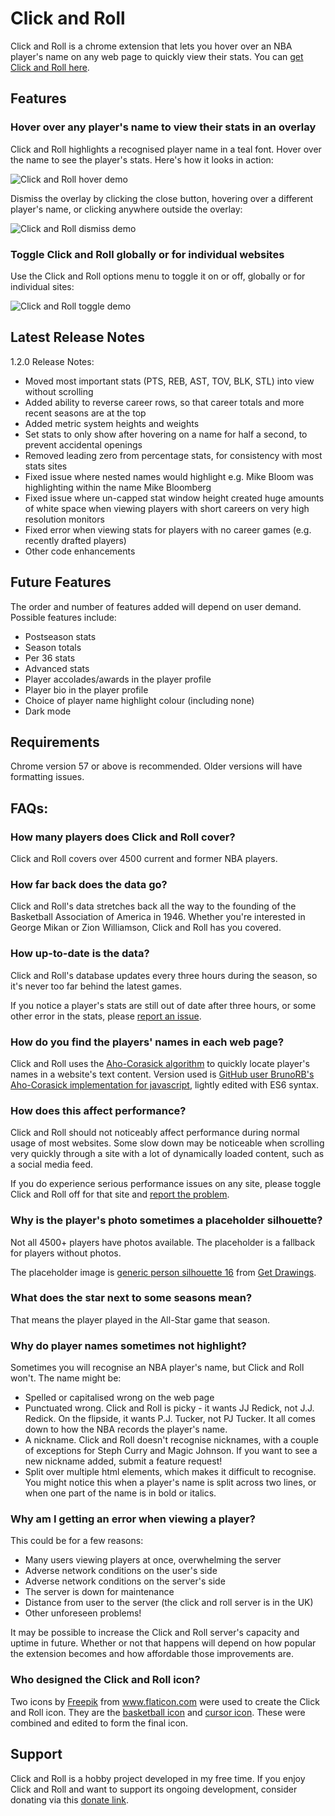 # Click and Roll

Click and Roll is a chrome extension that lets you hover over an NBA player's name on any web page to quickly view their stats. You can [get Click and Roll here](https://chrome.google.com/webstore/detail/click-and-roll/mkindbniefmmhpmcelmkhcpaaieeddml).

## Features

### Hover over any player's name to view their stats in an overlay

Click and Roll highlights a recognised player name in a teal font. Hover over the name to see the player's stats. Here's how it looks in action:

![Click and Roll hover demo](assets/animated/demo1.gif)

Dismiss the overlay by clicking the close button, hovering over a different player's name, or clicking anywhere outside the overlay:

![Click and Roll dismiss demo](assets/animated/demo2.gif)

### Toggle Click and Roll globally or for individual websites

Use the Click and Roll options menu to toggle it on or off, globally or for individual sites:

![Click and Roll toggle demo](assets/animated/demo3.gif)

## Latest Release Notes

1.2.0 Release Notes:

- Moved most important stats (PTS, REB, AST, TOV, BLK, STL) into view without scrolling
- Added ability to reverse career rows, so that career totals and more recent seasons are at the top
- Added metric system heights and weights
- Set stats to only show after hovering on a name for half a second, to prevent accidental openings
- Removed leading zero from percentage stats, for consistency with most stats sites
- Fixed issue where nested names would highlight e.g. Mike Bloom was highlighting within the name Mike Bloomberg
- Fixed issue where un-capped stat window height created huge amounts of white space when viewing players with short careers on very high resolution monitors
- Fixed error when viewing stats for players with no career games (e.g. recently drafted players)
- Other code enhancements

## Future Features

The order and number of features added will depend on user demand. Possible features include:

- Postseason stats
- Season totals
- Per 36 stats
- Advanced stats
- Player accolades/awards in the player profile
- Player bio in the player profile
- Choice of player name highlight colour (including none)
- Dark mode

## Requirements

Chrome version 57 or above is recommended. Older versions will have formatting issues.

## FAQs:

### How many players does Click and Roll cover?

Click and Roll covers over 4500 current and former NBA players.

### How far back does the data go?

Click and Roll's data stretches back all the way to the founding of the Basketball Association of America in 1946. Whether you're interested in George Mikan or Zion Williamson, Click and Roll has you covered.

### How up-to-date is the data?

Click and Roll's database updates every three hours during the season, so it's never too far behind the latest games.

If you notice a player's stats are still out of date after three hours, or some other error in the stats, please [report an issue](https://github.com/aajfranklin/Click-And-Roll/issues).

### How do you find the players' names in each web page?

Click and Roll uses the [Aho-Corasick algorithm](https://en.wikipedia.org/wiki/Aho%E2%80%93Corasick_algorithm) to quickly locate player's names in a website's text content. Version used is [GitHub user BrunoRB's Aho-Corasick implementation for javascript](https://github.com/BrunoRB/ahocorasick), lightly edited with ES6 syntax.

### How does this affect performance?

Click and Roll should not noticeably affect performance during normal usage of most websites. Some slow down may be noticeable when scrolling very quickly through a site with a lot of dynamically loaded content, such as a social media feed.

If you do experience serious performance issues on any site, please toggle Click and Roll off for that site and [report the problem](https://github.com/aajfranklin/Click-And-Roll/issues).

### Why is the player's photo sometimes a placeholder silhouette?

Not all 4500+ players have photos available. The placeholder is a fallback for players without photos.

The placeholder image is [generic person silhouette 16](http://getdrawings.com/generic-person-silhouette#generic-person-silhouette-16.jpg) from [Get Drawings](http://getdrawings.com/).

### What does the star next to some seasons mean?

That means the player played in the All-Star game that season.

### Why do player names sometimes not highlight?

Sometimes you will recognise an NBA player's name, but Click and Roll won't. The name might be:

- Spelled or capitalised wrong on the web page
- Punctuated wrong. Click and Roll is picky - it wants JJ Redick, not J.J. Redick. On the flipside, it wants P.J. Tucker, not PJ Tucker. It all comes down to how the NBA records the player's name.
- A nickname. Click and Roll doesn't recognise nicknames, with a couple of exceptions for Steph Curry and Magic Johnson. If you want to see a new nickname added, submit a feature request!
- Split over multiple html elements, which makes it difficult to recognise. You might notice this when a player's name is split across two lines, or when one part of the name is in bold or italics.

### Why am I getting an error when viewing a player?

This could be for a few reasons:

- Many users viewing players at once, overwhelming the server
- Adverse network conditions on the user's side
- Adverse network conditions on the server's side
- The server is down for maintenance
- Distance from user to the server (the click and roll server is in the UK)
- Other unforeseen problems!

It may be possible to increase the Click and Roll server's capacity and uptime in future. Whether or not that happens will depend on how popular the extension becomes and how affordable those improvements are.

### Who designed the Click and Roll icon?

Two icons by [Freepik](https://www.flaticon.com/authors/freepik) from www.flaticon.com were used to create the Click and Roll icon. They are the [basketball icon](https://www.flaticon.com/free-icon/basketball_167739#term=basketball&page=1&position=2) and [cursor icon](https://www.flaticon.com/free-icon/cursor_99173#term=cursor&page=1&position=3). These were combined and edited to form the final icon.

## Support

Click and Roll is a hobby project developed in my free time. If you enjoy Click and Roll and want to support its ongoing development, consider donating via this [donate link](https://paypal.me/clickandroll).
